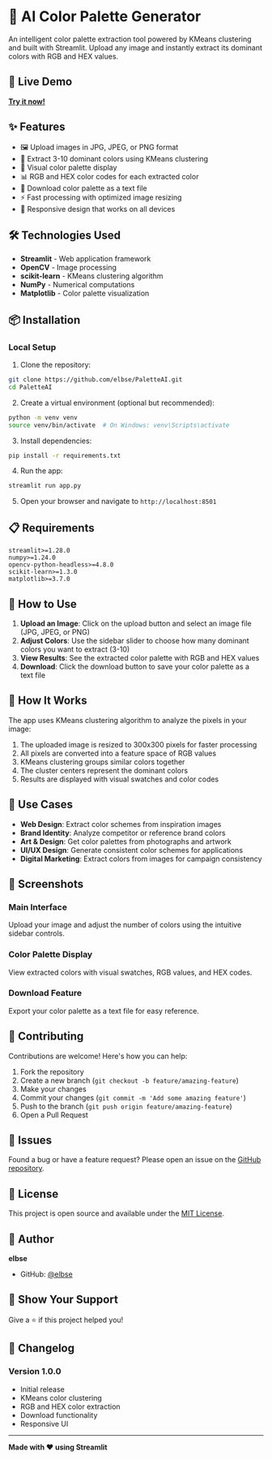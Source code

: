 # 🎨 AI Color Palette Generator

An intelligent color palette extraction tool powered by KMeans clustering and built with Streamlit. Upload any image and instantly extract its dominant colors with RGB and HEX values.

## 🚀 Live Demo

**[Try it now!](https://paletteai-ng9dsyb46wzm5hhkwazhks.streamlit.app/)**

## ✨ Features

- 🖼️ Upload images in JPG, JPEG, or PNG format
- 🎯 Extract 3-10 dominant colors using KMeans clustering
- 🎨 Visual color palette display
- 📊 RGB and HEX color codes for each extracted color
- 💾 Download color palette as a text file
- ⚡ Fast processing with optimized image resizing
- 📱 Responsive design that works on all devices

## 🛠️ Technologies Used

- **Streamlit** - Web application framework
- **OpenCV** - Image processing
- **scikit-learn** - KMeans clustering algorithm
- **NumPy** - Numerical computations
- **Matplotlib** - Color palette visualization

## 📦 Installation

### Local Setup

1. Clone the repository:
```bash
git clone https://github.com/elbse/PaletteAI.git
cd PaletteAI
```

2. Create a virtual environment (optional but recommended):
```bash
python -m venv venv
source venv/bin/activate  # On Windows: venv\Scripts\activate
```

3. Install dependencies:
```bash
pip install -r requirements.txt
```

4. Run the app:
```bash
streamlit run app.py
```

5. Open your browser and navigate to `http://localhost:8501`

## 📋 Requirements

```
streamlit>=1.28.0
numpy>=1.24.0
opencv-python-headless>=4.8.0
scikit-learn>=1.3.0
matplotlib>=3.7.0
```

## 🎯 How to Use

1. **Upload an Image**: Click on the upload button and select an image file (JPG, JPEG, or PNG)
2. **Adjust Colors**: Use the sidebar slider to choose how many dominant colors you want to extract (3-10)
3. **View Results**: See the extracted color palette with RGB and HEX values
4. **Download**: Click the download button to save your color palette as a text file

## 🧠 How It Works

The app uses KMeans clustering algorithm to analyze the pixels in your image:

1. The uploaded image is resized to 300x300 pixels for faster processing
2. All pixels are converted into a feature space of RGB values
3. KMeans clustering groups similar colors together
4. The cluster centers represent the dominant colors
5. Results are displayed with visual swatches and color codes

## 🎨 Use Cases

- **Web Design**: Extract color schemes from inspiration images
- **Brand Identity**: Analyze competitor or reference brand colors
- **Art & Design**: Get color palettes from photographs and artwork
- **UI/UX Design**: Generate consistent color schemes for applications
- **Digital Marketing**: Extract colors from images for campaign consistency

## 📸 Screenshots

### Main Interface
Upload your image and adjust the number of colors using the intuitive sidebar controls.

### Color Palette Display
View extracted colors with visual swatches, RGB values, and HEX codes.

### Download Feature
Export your color palette as a text file for easy reference.

## 🤝 Contributing

Contributions are welcome! Here's how you can help:

1. Fork the repository
2. Create a new branch (`git checkout -b feature/amazing-feature`)
3. Make your changes
4. Commit your changes (`git commit -m 'Add some amazing feature'`)
5. Push to the branch (`git push origin feature/amazing-feature`)
6. Open a Pull Request

## 🐛 Issues

Found a bug or have a feature request? Please open an issue on the [GitHub repository](https://github.com/elbse/PalleteAI/issues).

## 📄 License

This project is open source and available under the [MIT License](LICENSE).

## 👤 Author

**elbse**

- GitHub: [@elbse](https://github.com/elbse)

## 🌟 Show Your Support

Give a ⭐️ if this project helped you!

## 📝 Changelog

### Version 1.0.0
- Initial release
- KMeans color clustering
- RGB and HEX color extraction
- Download functionality
- Responsive UI

---

**Made with ❤️ using Streamlit**
